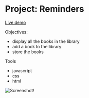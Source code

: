 # Project: Reminders

[Live demo](https://mwahyd.github.io//)

Objectives:

- display all the books in the library
- add a book to the library
- store the books

Tools

- javascript
- css
- html

![Screenshot!](screenshot.png)
